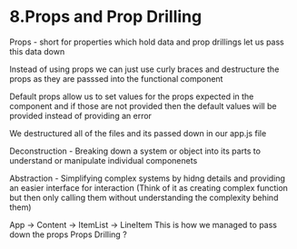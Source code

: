 # 8.Props and Prop Drilling #

Props - short for properties which hold data and 
prop drillings let us pass this data down

Instead of using props we can just use curly braces and destructure the props as they are passsed into the functional component

Default props allow us to set values for the props expected in the component and if those are not provided then the default values will be provided instead of providing an error

We destructured all of the files and its passed down in our app.js file

Deconstruction - Breaking down a system or object into its parts to understand or manipulate individual componenets

Abstraction - Simplifying complex systems by hidng details and providing an easier interface for interaction (Think of it as creating complex function but then only calling them without understanding the complexity behind them)


App -> Content -> ItemList -> LineItem This is how we managed to pass down the props Props Drilling ?